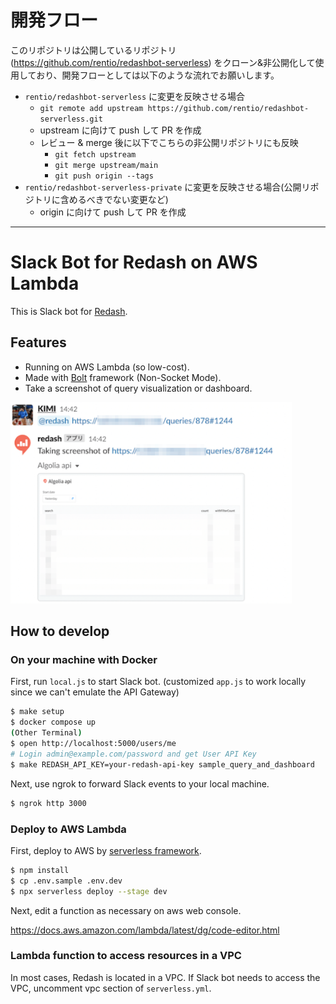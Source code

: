 # 開発フロー

このリポジトリは公開しているリポジトリ(https://github.com/rentio/redashbot-serverless) をクローン&非公開化して使用しており、開発フローとしては以下のような流れでお願いします。

* `rentio/redashbot-serverless` に変更を反映させる場合
  * `git remote add upstream https://github.com/rentio/redashbot-serverless.git`
  * upstream に向けて push して PR を作成
  * レビュー & merge 後に以下でこちらの非公開リポジトリにも反映
    * `git fetch upstream`
    * `git merge upstream/main`
    * `git push origin --tags`
* `rentio/redashbot-serverless-private` に変更を反映させる場合(公開リポジトリに含めるべきでない変更など)
  * origin に向けて push して PR を作成
---

# Slack Bot for Redash on AWS Lambda

This is Slack bot for [Redash](https://redash.io/).


## Features

* Running on AWS Lambda (so low-cost).
* Made with [Bolt](https://slack.dev/bolt-js/concepts) framework (Non-Socket Mode).
* Take a screenshot of query visualization or dashboard.

<img src="https://github.com/rentio/redashbot-serverless/blob/images/readme.png" width="450">

## How to develop

### On your machine with Docker

First, run `local.js` to start Slack bot.
(customized `app.js` to work locally since we can't emulate the API Gateway)

```sh
$ make setup
$ docker compose up
(Other Terminal)
$ open http://localhost:5000/users/me
# Login admin@example.com/password and get User API Key
$ make REDASH_API_KEY=your-redash-api-key sample_query_and_dashboard
```

Next, use ngrok to forward Slack events to your local machine.

```sh
$ ngrok http 3000
```

### Deploy to AWS Lambda

First, deploy to AWS by [serverless framework](https://www.serverless.com/).

```sh
$ npm install
$ cp .env.sample .env.dev
$ npx serverless deploy --stage dev
```

Next, edit a function as necessary on aws web console.

https://docs.aws.amazon.com/lambda/latest/dg/code-editor.html


### Lambda function to access resources in a VPC

In most cases, Redash is located in a VPC.
If Slack bot needs to access the VPC, uncomment vpc section of `serverless.yml`.

